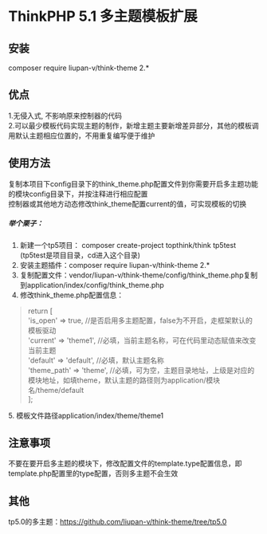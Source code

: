 ThinkPHP 5.1 多主题模板扩展
===============

## 安装
composer require liupan-v/think-theme 2.*

## 优点
1.无侵入式, 不影响原来控制器的代码<br/>
2.可以最少模板代码实现主题的制作，新增主题主要新增差异部分，其他的模板调用默认主题相应位置的，不用重复编写便于维护

## 使用方法

复制本项目下config目录下的think_theme.php配置文件到你需要开启多主题功能的模块config目录下，并按注释进行相应配置<br/>
控制器或其他地方动态修改think_theme配置current的值，可实现模板的切换<br/>

##### 举个栗子：

1. 新建一个tp5项目： composer create-project topthink/think tp5test (tp5test是项目目录，cd进入这个目录)
2. 安装主题插件：composer require liupan-v/think-theme 2.*
3. 复制配置文件：vendor/liupan-v/think-theme/config/think_theme.php复制到application/index/config/think_theme.php
4. 修改think_theme.php配置信息：
<blockquote>
return [<br/>
'is_open' => true, //是否启用多主题配置，false为不开启，走框架默认的模板驱动<br/>
'current' => 'theme1', //必填，当前主题名称，可在代码里动态赋值来改变当前主题<br/>
'default' => 'default', //必填，默认主题名称<br/>
'theme_path' => 'theme', //必填，可为空，主题目录地址，上级是对应的模块地址，如填theme，默认主题的路径则为application/模块名/theme/default<br/>
];
</blockquote>
5. 模板文件路径application/index/theme/theme1

## 注意事项

不要在要开启多主题的模块下，修改配置文件的template.type配置信息，即template.php配置里的type配置，否则多主题不会生效

## 其他
tp5.0的多主题：https://github.com/liupan-v/think-theme/tree/tp5.0
